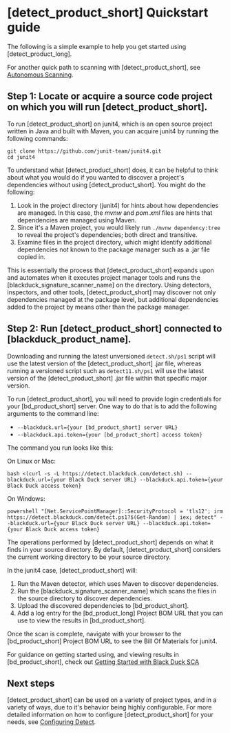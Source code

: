 # [detect_product_short] Quickstart guide

The following is a simple example to help you get started using [detect_product_long].

<note type="hint">For another quick path to scanning with [detect_product_short], see [Autonomous Scanning](../runningdetect/autonomousscan.dita).</note>

## Step 1: Locate or acquire a source code project on which you will run [detect_product_short].

To run [detect_product_short] on junit4, which is an open source project written in Java and built with Maven, you can acquire junit4 by running the following commands:
```
git clone https://github.com/junit-team/junit4.git
cd junit4
```

To understand what [detect_product_short] does, it can be helpful to think about what you would do if you wanted to discover a project's dependencies without using [detect_product_short]. You might do the following:

1. Look in the project directory (junit4) for hints about how dependencies are managed. In this case, the *mvnw* and *pom.xml* files are hints that dependencies are managed using Maven.
1. Since it's a Maven project, you would likely run `./mvnw dependency:tree` to reveal the project's dependencies; both direct and transitive.
1. Examine files in the project directory, which might identify additional dependencies not known to the package manager such as a .jar file copied in.

This is essentially the process that [detect_product_short] expands upon and automates when it executes project manager tools and runs the [blackduck_signature_scanner_name] on the directory. Using detectors, inspectors, and other tools, [detect_product_short] may discover not only dependencies managed at the package level, but additional dependencies added to the project by means other than the package manager.

## Step 2: Run [detect_product_short] connected to [blackduck_product_name].

<note type="note">Downloading and running the latest unversioned `detect.sh/ps1` script will use the latest version of the [detect_product_short] .jar file, whereas running a versioned script such as `detect11.sh/ps1` will use the latest version of the [detect_product_short] .jar file within that specific major version.</note>  

To run [detect_product_short], you will need to provide login credentials for your [bd_product_short]
server. One way to do that is to add the following arguments to the command line:

* `--blackduck.url={your [bd_product_short] server URL}`
* `--blackduck.api.token={your [bd_product_short] access token}`

The command you run looks like this:

On Linux or Mac:

````
bash <(curl -s -L https://detect.blackduck.com/detect.sh) --blackduck.url={your Black Duck server URL} --blackduck.api.token={your Black Duck access token}
````

On Windows:

````
powershell "[Net.ServicePointManager]::SecurityProtocol = 'tls12'; irm https://detect.blackduck.com/detect.ps1?$(Get-Random) | iex; detect" --blackduck.url={your Black Duck server URL} --blackduck.api.token={your Black Duck access token}
````

The operations performed by [detect_product_short] depends on what it finds in your source directory.
By default, [detect_product_short] considers the current working directory to be your source directory.

In the junit4 case, [detect_product_short] will:

1. Run the Maven detector, which uses Maven to discover dependencies.
2. Run the [blackduck_signature_scanner_name] which scans the files in the source directory to discover dependencies.
3. Upload the discovered dependencies to [bd_product_short].
4. Add a log entry for the [bd_product_long] Project BOM URL that you can use to view the results in [bd_product_short].

Once the scan is complete, navigate with your browser to the [bd_product_short] Project BOM URL to see the Bill Of Materials for junit4.  

For guidance on getting started using, and viewing results in [bd_product_short], check out [Getting Started with Black Duck SCA](https://documentation.blackduck.com/bundle/bd-hub/page/Administration/Hub101.html)

## Next steps

[detect_product_short] can be used on a variety of project types, and in a variety of ways, due to it's behavior being highly configurable.
For more detailed information on how to configure [detect_product_short] for your needs, see [Configuring Detect](../configuring/overview.md).
